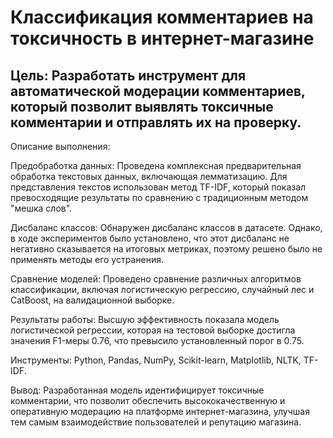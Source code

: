 # Классификация комментариев на токсичность в интернет-магазине

## Цель: Разработать инструмент для автоматической модерации комментариев, который позволит выявлять токсичные комментарии и отправлять их на проверку.

Описание выполнения:

Предобработка данных: Проведена комплексная предварительная обработка текстовых данных, включающая лемматизацию. Для представления текстов использован метод TF-IDF, который показал превосходящие результаты по сравнению с традиционным методом "мешка слов".

Дисбаланс классов: Обнаружен дисбаланс классов в датасете. Однако, в ходе экспериментов было установлено, что этот дисбаланс не негативно сказывается на итоговых метриках, поэтому решено было не применять методы его устранения.

Сравнение моделей: Проведено сравнение различных алгоритмов классификации, включая логистическую регрессию, случайный лес и CatBoost, на валидационной выборке.

Результаты работы: Высшую эффективность показала модель логистической регрессии, которая на тестовой выборке достигла значения F1-меры 0.76, что превысило установленный порог в 0.75.

Инструменты: Python, Pandas, NumPy, Scikit-learn, Matplotlib, NLTK, TF-IDF.

Вывод: Разработанная модель идентифицирует токсичные комментарии, что позволит обеспечить высококачественную и оперативную модерацию на платформе интернет-магазина, улучшая тем самым взаимодействие пользователей и репутацию магазина.